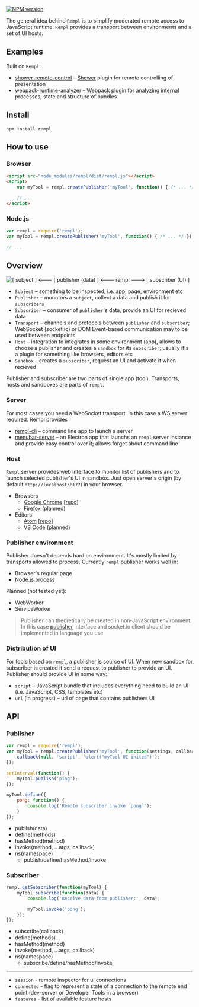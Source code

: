 [![NPM version](https://img.shields.io/npm/v/rempl.svg)](https://www.npmjs.com/package/rempl)

The general idea behind `Rempl` is to simplify moderated remote access to JavaScript runtime. `Rempl` provides a transport between environments and a set of UI hosts.

## Examples

Built on `Rempl`:

- [shower-remote-control](https://github.com/lahmatiy/shower-remote-control) – [Shower](https://github.com/shower/shower) plugin for remote controlling of presentation
- [webpack-runtime-analyzer](https://github.com/smelukov/webpack-runtime-analyzer) – [Webpack](https://github.com/webpack/webpack) plugin for analyzing internal processes, state and structure of bundles

## Install

```
npm install rempl
```

## How to use

### Browser

```html
<script src="node_modules/rempl/dist/rempl.js"></script>
<script>
    var myTool = rempl.createPublisher('myTool', function() { /* ... */ });

    // ...
</script>
```

### Node.js

```js
var rempl = require('rempl');
var myTool = rempl.createPublisher('myTool', function() { /* ... */ });

// ...
```

## Overview

![\[ subject \] <--- \[ publisher (data) \] <--- rempl ---> \[ subscriber (UI) \]](https://cloud.githubusercontent.com/assets/270491/21329597/8e5786c2-c64a-11e6-912f-12d8e8827c71.png)

- `Subject` – something to be inspected, i.e. app, page, environment etc
- `Publisher` – monotors a `subject`, collect a data and publish it for `subscribers`
- `Subscriber` – consumer of `publisher`'s data, provide an UI for recieved data
- `Transport` – channels and protocols between `publisher` and `subscriber`; WebSocket (socket.io) or DOM Event-based communication may to be used between endpoints
- `Host` – integration to integrates in some environment (app), allows to choose a publisher and creates a `sandbox` for its `subscriber`; usually it's a plugin for something like browsers, editors etc
- `Sandbox` – creates a `subscriber`, request an UI and activate it when recieved

Publisher and subscriber are two parts of single app (tool). Transports, hosts and sandboxes are parts of `rempl`.

### Server

For most cases you need a WebSocket transport. In this case a WS server required. Rempl provides 

- [rempl-cli](https://github.com/rempl/rempl-cli) – command line app to launch a server
- [menubar-server](https://github.com/rempl/menubar-server) – an Electron app that launchs an `rempl` server instance and provide easy control over it; allows forget about command line

### Host

`Rempl` server provides web interface to monitor list of publishers and to launch selected publisher's UI in sandbox. Just open server's origin (by default `http://localhost:8177`) in your browser.

- Browsers
  - [Google Chrome](https://chrome.google.com/webstore/detail/rempl/hcikjlholajopgbgfmmlbmifdfbkijdj) [[repo](https://github.com/rempl/host-chromium-extension)]
  - Firefox (planned)
- Editors
  - [Atom](https://atom.io/packages/rempl) [[repo](https://github.com/rempl/host-atom)]
  - VS Code (planned)

### Publisher environment

Publisher doesn't depends hard on environment. It's mostly limited by transports allowed to process. Currently `rempl` publisher works well in:

- Browser's regular page
- Node.js process

Planned (not tested yet):

- WebWorker
- ServiceWorker

> Publisher can theoretically be created in non-JavaScript environment. In this case [publisher](https://github.com/rempl/rempl/blob/master/src/publisher/Publisher.js) interface and socket.io client should be implemented in language you use.

### Distribution of UI

For tools based on `rempl`, a publisher is source of UI. When new sandbox for subscriber is created it send a request to publisher to provide an UI. Publisher should provide UI in some way:

- `script` – JavaScript bundle that includes everything need to build an UI (i.e. JavaScript, CSS, templates etc)
- `url` (in progress) – url of page that contains publishers UI

## API

### Publisher

```js
var rempl = require('rempl');
var myTool = rempl.createPublisher('myTool', function(settings, callback) {
    callback(null, 'script', 'alert("myTool UI inited")');
});

setInterval(function() {
    myTool.publish('ping');
});

myTool.define({
    pong: function() {
        console.log('Remote subscriber invoke `pong`');
    }
});
```

- publish(data)
- define(methods)
- hasMethod(method)
- invoke(method, ...args, callback)
- ns(namespace)
  - publish/define/hasMethod/invoke

### Subscriber

```js
rempl.getSubscriber(function(myTool) {
    myTool.subscribe(function(data) {
        console.log('Receive data from publisher:', data);

        myTool.invoke('pong');
    });
});
```

- subscribe(callback)
- define(methods)
- hasMethod(method)
- invoke(method, ...args, callback)
- ns(namespace)
  - subscribe/define/hasMethod/invoke

---

- `session` - remote inspector for ui connections
- `connected` - flag to represent a state of a connection to the remote end point (dev-server or Developer Tools in a browser)
- `features` - list of available feature hosts
